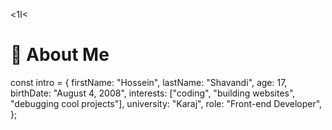 <ا1<
<h1>👋 About Me</h1>


const intro = {
    firstName: "Hossein",
    lastName: "Shavandi",
    age: 17,
    birthDate: "August 4, 2008",
    interests: ["coding", "building websites", "debugging cool projects"],
    university: "Karaj",
    role: "Front-end Developer",
};
